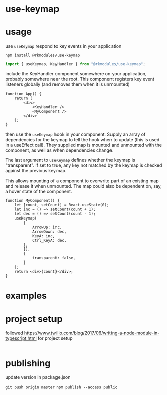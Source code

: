 # use-keymap

# usage

use `useKeymap` respond to key events in your application

```
npm install @rkmodules/use-keymap
```

```typescript
import { useKeymap, KeyHandler } from "@rkmodules/use-keymap";
```

include the KeyHandler component somewhere on your application, probably somewhere near the root. This component registers key event listeners globally (and removes them when it is unmounted)

```tsx
function App() {
    return (
        <div>
            <KeyHandler />
            <MyComponent />
        </div>
    );
}
```

then use the `useKeymap` hook in your component. Supply an array of dependencies for the keymap to tell the hook when to update (this is used in a useEffect call). They supplied map is mounted and unmounted with the component, as well as when dependencies change.

The last argument to `useKeymap` defines whether the keymap is "transparent". If set to true, any key not matched by the keymap is checked against the previous keymap.

This allows mounting of a component to overwrite part of an existing map and release it when unmounted. The map could also be dependent on, say, a hover state of the component.

```tsx
function MyComponent() {
    let [count, setCount] = React.useState(0);
    let inc = () => setCount(count + 1);
    let dec = () => setCount(count - 1);
    useKeymap(
        {
            ArrowUp: inc,
            ArrowDown: dec,
            KeyA: inc,
            Ctrl_KeyA: dec,
        },
        [],
        {
            transparent: false,
        }
    );
    return <div>{count}</div>;
}
```

# examples

# project setup

followed https://www.twilio.com/blog/2017/06/writing-a-node-module-in-typescript.html for project setup

```

```

# publishing

update version in package.json

`git push origin master`
`npm publish --access public`
